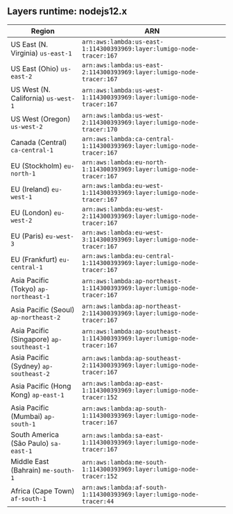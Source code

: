 Layers runtime: nodejs12.x
----
| Region | ARN |
| --- | --- |
|US East (N. Virginia)  `us-east-1`|`arn:aws:lambda:us-east-1:114300393969:layer:lumigo-node-tracer:167`|
|US East (Ohio)  `us-east-2`|`arn:aws:lambda:us-east-2:114300393969:layer:lumigo-node-tracer:167`|
|US West (N. California)  `us-west-1`|`arn:aws:lambda:us-west-1:114300393969:layer:lumigo-node-tracer:167`|
|US West (Oregon)  `us-west-2`|`arn:aws:lambda:us-west-2:114300393969:layer:lumigo-node-tracer:170`|
|Canada (Central)  `ca-central-1`|`arn:aws:lambda:ca-central-1:114300393969:layer:lumigo-node-tracer:167`|
|EU (Stockholm)  `eu-north-1`|`arn:aws:lambda:eu-north-1:114300393969:layer:lumigo-node-tracer:167`|
|EU (Ireland)  `eu-west-1`|`arn:aws:lambda:eu-west-1:114300393969:layer:lumigo-node-tracer:167`|
|EU (London)  `eu-west-2`|`arn:aws:lambda:eu-west-2:114300393969:layer:lumigo-node-tracer:167`|
|EU (Paris)  `eu-west-3`|`arn:aws:lambda:eu-west-3:114300393969:layer:lumigo-node-tracer:167`|
|EU (Frankfurt)  `eu-central-1`|`arn:aws:lambda:eu-central-1:114300393969:layer:lumigo-node-tracer:167`|
|Asia Pacific (Tokyo)  `ap-northeast-1`|`arn:aws:lambda:ap-northeast-1:114300393969:layer:lumigo-node-tracer:167`|
|Asia Pacific (Seoul)  `ap-northeast-2`|`arn:aws:lambda:ap-northeast-2:114300393969:layer:lumigo-node-tracer:167`|
|Asia Pacific (Singapore)  `ap-southeast-1`|`arn:aws:lambda:ap-southeast-1:114300393969:layer:lumigo-node-tracer:167`|
|Asia Pacific (Sydney)  `ap-southeast-2`|`arn:aws:lambda:ap-southeast-2:114300393969:layer:lumigo-node-tracer:167`|
|Asia Pacific (Hong Kong)  `ap-east-1`|`arn:aws:lambda:ap-east-1:114300393969:layer:lumigo-node-tracer:152`|
|Asia Pacific (Mumbai)  `ap-south-1`|`arn:aws:lambda:ap-south-1:114300393969:layer:lumigo-node-tracer:167`|
|South America (São Paulo)  `sa-east-1`|`arn:aws:lambda:sa-east-1:114300393969:layer:lumigo-node-tracer:167`|
|Middle East (Bahrain)  `me-south-1`|`arn:aws:lambda:me-south-1:114300393969:layer:lumigo-node-tracer:152`|
|Africa (Cape Town)  `af-south-1`|`arn:aws:lambda:af-south-1:114300393969:layer:lumigo-node-tracer:44`|
